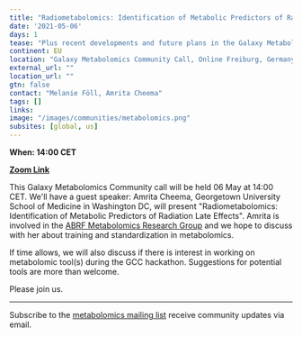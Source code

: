 ```yaml
---
title: "Radiometabolomics: Identification of Metabolic Predictors of Radiation Late Effects"
date: '2021-05-06'
days: 1
tease: "Plus recent developments and future plans in the Galaxy Metabolomics community"
continent: EU
location: "Galaxy Metabolomics Community Call, Online Freiburg, Germany"
external_url: ""
location_url: ""
gtn: false
contact: "Melanie Föll, Amrita Cheema"
tags: []
links:
image: "/images/communities/metabolomics.png"
subsites: [global, us]
---
```


**When: 14:00 CET**

**[Zoom Link](https://us02web.zoom.us/j/83058868819?pwd=djB0RWtwSXUzZjJvbk5wcGJoWktTUT09)**

This Galaxy Metabolomics Community call will be held 06 May at 14:00 CET.  We'll have a guest speaker: Amrita Cheema, Georgetown University School of Medicine in Washington DC, will present "Radiometabolomics: Identification of Metabolic Predictors of Radiation Late Effects". Amrita is involved in the [ABRF Metabolomics Research Group](https://www.abrf.org/metabolomics-mrg-) and we hope to discuss with her about training and standardization in metabolomics.

If time allows, we will also discuss if there is interest in working on metabolomic tool(s) during the GCC hackathon. Suggestions for potential tools are more than welcome.

Please join us.

---

Subscribe to the [metabolomics mailing list](https://lists.galaxyproject.org/lists/metabolomics.lists.galaxyproject.org/) receive community updates via email.
